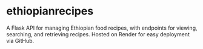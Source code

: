 # ethiopianrecipes
A Flask API for managing Ethiopian food recipes, with endpoints for viewing, searching, and retrieving recipes. Hosted on Render for easy deployment via GitHub.
